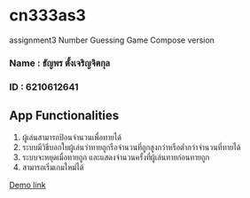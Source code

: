 # cn333as3
assignment3 Number Guessing Game Compose version

### Name : ธัญพร ตั้งเจริญจิตกุล
### ID : 6210612641

## App Functionalities
1. ผู้เล่นสามารถป้อนจำนวนเพื่อทายได้
2. ระบบมีวิธีบอกใบผู้เล่นว่าทายถูกรือจำนวนที่ถูกสูงกว่าหรือต่ำกว่าจำนวนที่ทายได้
3. ระบบจะหยุดเมื่อทายถูก และแสดงจำนวนครั้งที่ผู้เล่นทายก่อนทายถูก
4. สามารถเริ่มเกมใหม่ได้

[Demo link](https://youtu.be/aLlibbwDPKo)
